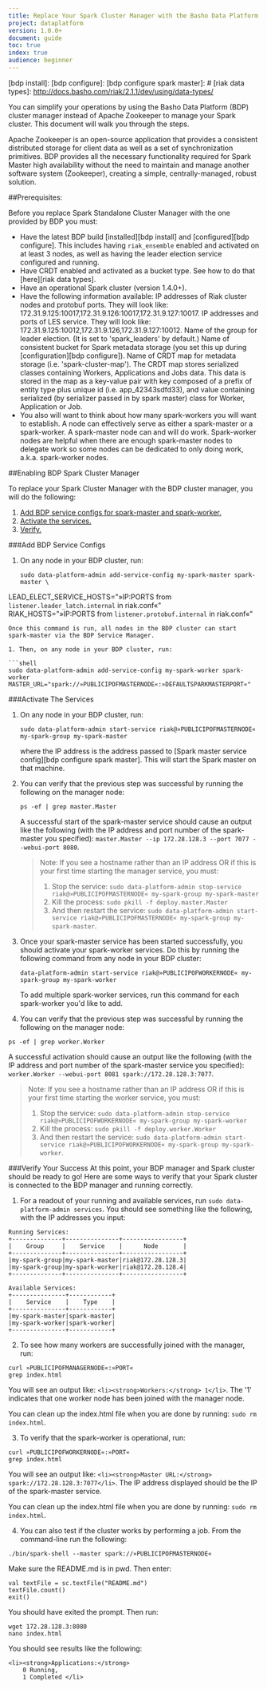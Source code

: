 ```yaml
---
title: Replace Your Spark Cluster Manager with the Basho Data Platform Cluster Manager
project: dataplatform
version: 1.0.0+
document: guide
toc: true
index: true
audience: beginner
---
```



[bdp install]: 
[bdp configure]:
[bdp configure spark master]: #
[riak data types]: http://docs.basho.com/riak/2.1.1/dev/using/data-types/


You can simplify your operations by using the Basho Data Platform (BDP) cluster manager instead of Apache Zookeeper to manage your Spark cluster. This document will walk you through the steps.

Apache Zookeeper is an open-source application that provides a consistent distributed storage for client data as well as a set of synchronization primitives. BDP provides all the necessary functionality required for Spark Master high availability without the need to maintain and manage another software system (Zookeeper), creating a simple, centrally-managed, robust solution.

##Prerequisites:

Before you replace Spark Standalone Cluster Manager with the one provided by BDP you must:

* Have the latest BDP build [installed][bdp install] and [configured][bdp configure]. This includes having `riak_ensemble` enabled and activated on at least 3 nodes, as well as having the leader election service configured and running.
* Have CRDT enabled and activated as a bucket type. See how to do that [here][riak data types].
* Have an operational Spark cluster (version 1.4.0+). 
* Have the following information available:
IP addresses of Riak cluster nodes and protobuf ports. They will look like: 172.31.9.125:10017,172.31.9.126:10017,172.31.9.127:10017.
IP addresses and ports of LES service. They will look  like: 172.31.9.125:10012,172.31.9.126,172.31.9.127:10012.
Name of the group for leader election. (It is set to 'spark_leaders' by default.)
Name of consistent bucket for Spark metadata storage (you set this up during [configuration][bdp configure]).
Name of CRDT map for metadata storage (i.e. 'spark-cluster-map'). The CRDT map stores serialized classes containing Workers, Applications and Jobs data. This data is stored in the map as a key-value pair with key composed of a prefix of entity type plus unique id (i.e. app_42343sdfd33), and value containing serialized (by serializer passed in by spark master) class for Worker, Application or Job.
* You also will want to think about how many spark-workers you will want to establish. A node can effectively serve as either a spark-master or a spark-worker. A spark-master node can and will do work. Spark-worker nodes are helpful when there are enough spark-master nodes to delegate work so some nodes can be dedicated to only doing work, a.k.a. spark-worker nodes.

##Enabling BDP Spark Cluster Manager

To replace your Spark Cluster Manager with the BDP cluster manager, you will do the following:

1. [Add BDP service configs for spark-master and spark-worker.](#add-bdp-service-configs)
2. [Activate the services.](#activate-the-services)
3. [Verify.](#verify-your-success)

###Add BDP Service Configs

1. On any node in your BDP cluster, run:


   ```shell
   sudo data-platform-admin add-service-config my-spark-master spark-master \
LEAD_ELECT_SERVICE_HOSTS="»IP:PORTS from `listener.leader_latch.internal` in riak.conf«" \
RIAK_HOSTS="»IP:PORTS from `listener.protobuf.internal` in riak.conf«"
   ```
   Once this command is run, all nodes in the BDP cluster can start spark-master via the BDP Service Manager.

1. Then, on any node in your BDP cluster, run:

```shell
sudo data-platform-admin add-service-config my-spark-worker spark-worker MASTER_URL="spark://»PUBLICIPOFMASTERNODE«:»DEFAULTSPARKMASTERPORT«"
```

###Activate The Services

1. On any node in your BDP cluster, run: 


   ```shell
   sudo data-platform-admin start-service riak@»PUBLICIPOFMASTERNODE« my-spark-group my-spark-master
   ```
   where the IP address is the address passed to [Spark master service config][bdp configure spark master].  This will start the Spark master on that machine.

1. You can verify that the previous step was successful by running the following on the manager node:


   ```shell
   ps -ef | grep master.Master
   ```
   A successful start of the spark-master service should cause an output like the following (with the IP address and port number of the spark-master you specified): `master.Master --ip 172.28.128.3 --port 7077 --webui-port 8080`.
   
   >Note: If you see a hostname rather than an IP address OR if this is your first time starting the manager service, you must:
   >1. Stop the service: `sudo data-platform-admin stop-service riak@»PUBLICIPOFMASTERNODE« my-spark-group my-spark-master`
   >2. Kill the process: `sudo pkill -f deploy.master.Master`
   >3. And then restart the service: `sudo data-platform-admin start-service riak@»PUBLICIPOFMASTERNODE« my-spark-group my-spark-master`.

1. Once your spark-master service has been started successfully, you should activate your spark-worker services. Do this by running the following command from any node in your BDP cluster:


   ```shell
   data-platform-admin start-service riak@»PUBLICIPOFWORKERNODE« my-spark-group my-spark-worker
   ```
   To add multiple spark-worker services, run this command for each spark-worker you'd like to add.

1. You can verify that the previous step was successful by running the following on the manager node:

```shell
ps -ef | grep worker.Worker
```

A successful activation should cause an output like the following (with the IP address and port number of the spark-master service you specified): `worker.Worker --webui-port 8081 spark://172.28.128.3:7077`.

>Note: If you see a hostname rather than an IP address OR if this is your first time starting the worker service, you must:
>1. Stop the service: `sudo data-platform-admin stop-service riak@»PUBLICIPOFWORKERNODE« my-spark-group my-spark-worker`
>2. Kill the process: `sudo pkill -f deploy.worker.Worker`
>3. And then restart the service: `sudo data-platform-admin start-service riak@»PUBLICIPOFWORKERNODE« my-spark-group my-spark-worker`.

###Verify Your Success
At this point, your BDP manager and Spark cluster should be ready to go! Here are some ways to verify that your Spark cluster is connected to the BDP manager and running correctly. 

1. For a readout of your running and available services, run `sudo data-platform-admin services`. You should see something like the following, with the IP addresses you input:


```
Running Services:
+--------------+---------------+-----------------+
|    Group     |    Service    |      Node       |
+--------------+---------------+-----------------+
|my-spark-group|my-spark-master|riak@172.28.128.3|
|my-spark-group|my-spark-worker|riak@172.28.128.4|
+--------------+---------------+-----------------+

Available Services:
+---------------+------------+
|    Service    |    Type    |
+---------------+------------+
|my-spark-master|spark-master|
|my-spark-worker|spark-worker|
+---------------+------------+
```

2. To see how many workers are successfully joined with the manager, run:


```shell
curl »PUBLICIPOFMANAGERNODE«:»PORT«
grep index.html
```
You will see an output like: `<li><strong>Workers:</strong> 1</li>`. The '1' indicates that one worker node has been joined with the manager node.

You can clean up the index.html file when you are done by running: `sudo rm index.html`.

3. To verify that the spark-worker is operational, run:


```shell
curl »PUBLICIPOFWORKERNODE«:»PORT«
grep index.html
```
You will see an output like:  `<li><strong>Master URL:</strong> spark://172.28.128.3:7077</li>`. The IP address displayed should be the IP of the spark-master service.

You can clean up the index.html file when you are done by running: `sudo rm index.html`.

4. You can also test if the cluster works by performing a job. From the command-line run the following:


```shell
./bin/spark-shell --master spark://»PUBLICIPOFMASTERNODE«
```

Make sure the README.md is in pwd. Then enter:

```
val textFile = sc.textFile("README.md")
textFile.count()
exit()
```

You should have exited the prompt. Then run:

```shell
wget 172.28.128.3:8080
nano index.html
```

You should see results like the following:

```
<li><strong>Applications:</strong>
    0 Running,
    1 Completed </li>
```